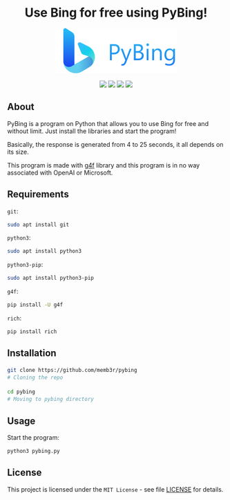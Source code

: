 <h1 align="center">
  Use Bing for free using PyBing!
</h1>

<p align="center">
  <img src="pybinglogo.png">
</p>

<p align="center">
   <img src="https://img.shields.io/badge/version-1.0-red"> <img src="https://img.shields.io/badge/lang-python-blue?logo=python"> <img src="https://img.shields.io/badge/plat-linux-yellow?logo=linux"> <img src="https://img.shields.io/badge/license-MIT-green">
</p>

## About

PyBing is a program on Python that allows you to use Bing for free and without limit. Just install the libraries and start the program!

Basically, the response is generated from 4 to 25 seconds, it all depends on its size.

This program is made with [g4f](https://github.com/xtekky/gpt4free) library and this program is in no way associated with OpenAI or Microsoft.

## Requirements

<code>git</code>:

```bash
sudo apt install git
```

<code>python3</code>:

```bash
sudo apt install python3
```

<code>python3-pip</code>:

```bash
sudo apt install python3-pip
```

<code>g4f</code>:

```bash
pip install -U g4f
```

<code>rich</code>:

```bash
pip install rich
```

## Installation

```bash
git clone https://github.com/memb3r/pybing
# Cloning the repo

cd pybing
# Moving to pybing directory
```

## Usage

Start the program:

```bash
python3 pybing.py
```

## License

This project is licensed under the <code>MIT License</code> - see file [LICENSE](LICENSE) for details.
